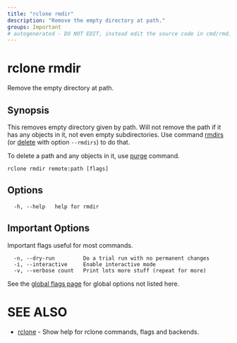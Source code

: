```yaml
---
title: "rclone rmdir"
description: "Remove the empty directory at path."
groups: Important
# autogenerated - DO NOT EDIT, instead edit the source code in cmd/rmdir/ and as part of making a release run "make commanddocs"
---
```

# rclone rmdir

Remove the empty directory at path.

## Synopsis


This removes empty directory given by path. Will not remove the path if it
has any objects in it, not even empty subdirectories. Use
command [rmdirs](/commands/rclone_rmdirs/) (or [delete](/commands/rclone_delete/)
with option `--rmdirs`) to do that.

To delete a path and any objects in it, use [purge](/commands/rclone_purge/) command.


```
rclone rmdir remote:path [flags]
```

## Options

```
  -h, --help   help for rmdir
```


## Important Options

Important flags useful for most commands.

```
  -n, --dry-run         Do a trial run with no permanent changes
  -i, --interactive     Enable interactive mode
  -v, --verbose count   Print lots more stuff (repeat for more)
```

See the [global flags page](/flags/) for global options not listed here.

# SEE ALSO

* [rclone](/commands/rclone/)	 - Show help for rclone commands, flags and backends.


